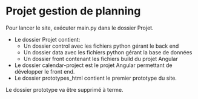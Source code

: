 # Projet gestion de planning

Pour lancer le site, exécuter main.py dans le dossier Projet.

- Le dossier Projet contient:
    - Un dossier control avec les fichiers python gérant le back end
    - Un dossier data avec les fichiers python gérant la base de données
    - Un dossier front contenant les fichiers build du projet Angular
- Le dossier calendar-project est le projet Angular permettant de développer le front end.
- Le dossier prototypes_html contient le premier prototype du site.

Le dossier prototype va être supprimé à terme.


